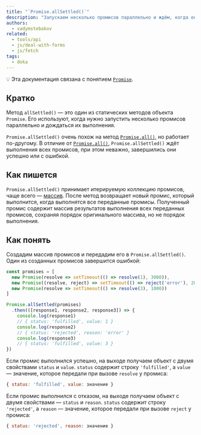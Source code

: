```yaml
---
title: "`Promise.allSettled()`"
description: "Запускаем несколько промисов параллельно и ждём, когда они все завершатся."
authors:
  - vadymstebakov
related:
  - tools/api
  - js/deal-with-forms
  - js/fetch
tags:
  - doka
---
```


<aside>

💡 Эта документация связана с понятием [`Promise`](/js/promise/).

</aside>

## Кратко

Метод `allSettled()` — это один из статических методов объекта `Promise`. Его используют, когда нужно запустить несколько промисов параллельно и дождаться их выполнения.

`Promise.allSettled()` очень похож на метод [`Promise.all()`](/js/promise-all/), но работает по-другому. В отличие от [`Promise.all()`](/js/promise-all/#odin-iz-promisov-zavershilsya-oshibkoy), `Promise.allSettled()` ждёт выполнения всех промисов, при этом неважно, завершились они успешно или с ошибкой.

## Как пишется

`Promise.allSettled()` принимает итерируемую коллекцию промисов, чаще всего — [массив](/js/arrays/). После метод возвращает новый промис, который выполнится, когда выполнятся все переданные промисы. Полученный промис содержит массив результатов выполнения всех переданных промисов, сохраняя порядок оригинального массива, но не порядок выполнения.

## Как понять

Создадим массив промисов и передадим его в `Promise.allSettled()`. Один из созданных промисов завершится ошибкой:

```js
const promises = [
  new Promise(resolve => setTimeout(() => resolve(1), 3000)),
  new Promise((resolve, reject) => setTimeout(() => reject('error'), 2000)),
  new Promise(resolve => setTimeout(() => resolve(3), 1000))
]

Promise.allSettled(promises)
  .then(([response1, response2, response3]) => {
    console.log(response1)
    // { status: 'fulfilled', value: 1 }
    console.log(response2)
    // { status: 'rejected', reason: 'error' }
    console.log(response3)
    // { status: 'fulfilled', value: 3 }
})
```

Если промис выполнился успешно, на выходе получаем объект с двумя свойствами `status` и `value`. `status` содержит строку `'fulfilled'`, а `value` — значение, которое передали при вызове `resolve` у промиса:

```js
{ status: 'fulfilled', value: значение }
```

Если промис выполнился с отказом, на выходе получаем объект с двумя свойствами — `status` и `reason`. `status` содержит строку `'rejected'`, а `reason` — значение, которое передали при вызове `reject` у промиса:

```js
{ status: 'rejected', reason: значение }
```
